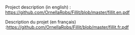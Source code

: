 Project description (in english) : https://github.com/OrnellaRobs/Fillit/blob/master/fillit.en.pdf

Description du projet (en français) :https://github.com/OrnellaRobs/Fillit/blob/master/fillit.fr.pdf
